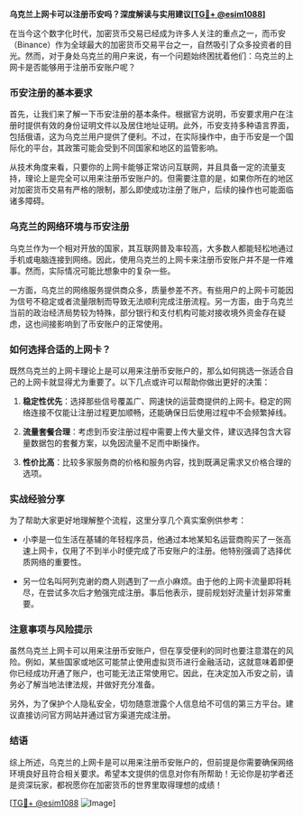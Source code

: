 **乌克兰上网卡可以注册币安吗？深度解读与实用建议[[TG💪+ @esim1088](https://t.me/s/esim1088)]**

在当今这个数字化时代，加密货币交易已经成为许多人关注的重点之一，而币安（Binance）作为全球最大的加密货币交易平台之一，自然吸引了众多投资者的目光。然而，对于身处乌克兰的用户来说，有一个问题始终困扰着他们：乌克兰的上网卡是否能够用于注册币安账户呢？

### 币安注册的基本要求

首先，让我们来了解一下币安注册的基本条件。根据官方说明，币安要求用户在注册时提供有效的身份证明文件以及居住地址证明。此外，币安支持多种语言界面，包括俄语，这为乌克兰用户提供了便利。不过，在实际操作中，由于币安是一个国际化的平台，其政策可能会受到不同国家和地区的监管影响。

从技术角度来看，只要你的上网卡能够正常访问互联网，并且具备一定的流量支持，理论上是完全可以用来注册币安账户的。但需要注意的是，如果你所在的地区对加密货币交易有严格的限制，那么即使成功注册了账户，后续的操作也可能面临诸多障碍。

### 乌克兰的网络环境与币安注册

乌克兰作为一个相对开放的国家，其互联网普及率较高，大多数人都能轻松地通过手机或电脑连接到网络。因此，使用乌克兰的上网卡来注册币安账户并不是一件难事。然而，实际情况可能比想象中的复杂一些。

一方面，乌克兰的网络服务提供商众多，质量参差不齐。有些用户的上网卡可能因为信号不稳定或者流量限制而导致无法顺利完成注册流程。另一方面，由于乌克兰当前的政治经济局势较为特殊，部分银行和支付机构可能对接收境外资金存在疑虑，这也间接影响到了币安账户的正常使用。

### 如何选择合适的上网卡？

既然乌克兰的上网卡理论上是可以用来注册币安账户的，那么如何挑选一张适合自己的上网卡就显得尤为重要了。以下几点或许可以帮助你做出更好的决策：

1. **稳定性优先**：选择那些信号覆盖广、网速快的运营商提供的上网卡。稳定的网络连接不仅能让注册过程更加顺畅，还能确保日后使用过程中不会频繁掉线。
   
2. **流量套餐合理**：考虑到币安注册过程中需要上传大量文件，建议选择包含大容量数据包的套餐方案，以免因流量不足而中断操作。

3. **性价比高**：比较多家服务商的价格和服务内容，找到既满足需求又价格合理的选项。

### 实战经验分享

为了帮助大家更好地理解整个流程，这里分享几个真实案例供参考：

- 小李是一位生活在基辅的年轻程序员，他通过本地某知名运营商购买了一张高速上网卡，仅用了不到半小时便完成了币安账户的注册。他特别强调了选择优质网络的重要性。
  
- 另一位名叫阿列克谢的商人则遇到了一点小麻烦。由于他的上网卡流量即将耗尽，在尝试多次后才勉强完成注册。事后他表示，提前规划好流量计划非常重要。

### 注意事项与风险提示

虽然乌克兰上网卡可以用来注册币安账户，但在享受便利的同时也要注意潜在的风险。例如，某些国家或地区可能禁止使用虚拟货币进行金融活动，这就意味着即便你已经成功开通了账户，也可能无法正常使用它。因此，在决定加入币安之前，请务必了解当地法律法规，并做好充分准备。

另外，为了保护个人隐私安全，切勿随意泄露个人信息给不可信的第三方平台。建议直接访问官方网站并通过官方渠道完成注册。

### 结语

综上所述，乌克兰的上网卡是可以用来注册币安账户的，但前提是你需要确保网络环境良好且符合相关要求。希望本文提供的信息对你有所帮助！无论你是初学者还是资深玩家，都祝愿你在加密货币的世界里取得理想的成绩！

[[TG💪+ @esim1088](https://t.me/s/esim1088) ![Image](https://i.postimg.cc/4NQfJmqS/Snipaste-2025-05-13-00-14-12.png)]